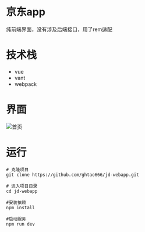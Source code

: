 # 京东app
纯前端界面，没有涉及后端接口，用了rem适配
# 技术栈
* vue
* vant
* webpack
# 界面
![首页](https://github.com/ghtao666/img-folder/blob/master/home2.gif)
# 运行
``` 
# 克隆项目
git clone https://github.com/ghtao666/jd-webapp.git

# 进入项目目录
cd jd-webapp

#安装依赖
npm install

#启动服务
npm run dev
```
